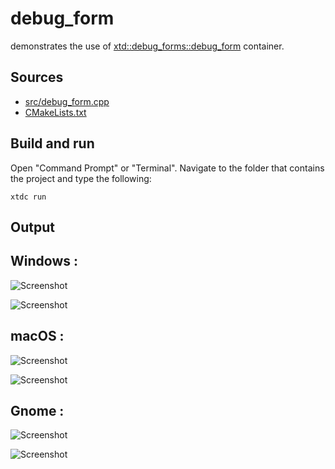 # debug_form

demonstrates the use of [xtd::debug_forms::debug_form](https://gammasoft71.github.io/xtd/reference_guides/latest/classxtd_1_1forms_1_1debug__form.html) container.

## Sources

* [src/debug_form.cpp](src/debug_form.cpp)
* [CMakeLists.txt](CMakeLists.txt)

## Build and run

Open "Command Prompt" or "Terminal". Navigate to the folder that contains the project and type the following:

```shell
xtdc run
```

## Output

## Windows :

![Screenshot](../../../../docs/pictures/examples/debug_form_w.png)

![Screenshot](../../../../docs/pictures/examples/debug_form_wd.png)

## macOS :

![Screenshot](../../../../docs/pictures/examples/debug_form_m.png)

![Screenshot](../../../../docs/pictures/examples/debug_form_md.png)

## Gnome :

![Screenshot](../../../../docs/pictures/examples/debug_form_g.png)

![Screenshot](../../../../docs/pictures/examples/debug_form_gd.png)
